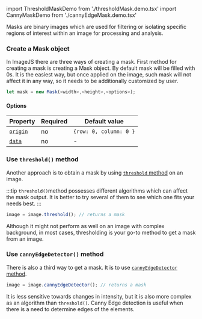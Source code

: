 import ThresholdMaskDemo from './thresholdMask.demo.tsx'
import CannyMaskDemo from './cannyEdgeMask.demo.tsx'

Masks are binary images which are used for filtering or isolating specific regions of interest within an image for processing and analysis.

### Create a Mask object

In ImageJS there are three ways of creating a mask.
First method for creating a mask is creating a Mask object. By default mask will be filled with 0s. It is the easiest way, but once applied on the image, such mask will not affect it in any way, so it needs to be additionally customized by user.

```ts
let mask = new Mask(<width>,<height>,<options>);
```

#### Options

| Property                                                                                      | Required | Default value          |
| --------------------------------------------------------------------------------------------- | -------- | ---------------------- |
| [`origin`](https://image-js.github.io/image-js-typescript/interfaces/MaskOptions.html#origin) | no       | `{row: 0, column: 0 }` |
| [`data`](https://image-js.github.io/image-js-typescript/interfaces/MaskOptions.html#data)     | no       | -                      |

### Use `threshold()` method

Another approach is to obtain a mask by using [`threshold` method](../Features/Operations/Threshold.md 'internal link on threshold') on an image.

:::tip
`threshold()`method possesses different algorithms which can affect the mask output. It is better to try several of them to see which one fits your needs best.
:::

```ts
image = image.threshold(); // returns a mask
```

Although it might not perform as well on an image with complex background, in most cases, thresholding is your go-to method to get a mask from an image.

<ThresholdMaskDemo />

### Use `cannyEdgeDetector()` method

There is also a third way to get a mask. It is to use [`cannyEdgeDetector` method](../Features/Morphology/Canny%20Edge%20Detector.md).

```ts
image = image.cannyEdgeDetector(); // returns a mask
```

<CannyMaskDemo />

It is less sensitive towards changes in intensity, but it is also more complex as an algorithm than `threshold()`. Canny Edge detection is useful when there is a need to determine edges of the elements.

